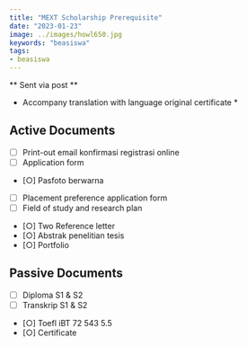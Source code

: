 ```yaml
---
title: "MEXT Scholarship Prerequisite"
date: "2023-01-23"
image: ../images/howl650.jpg
keywords: "beasiswa"
tags:
- beasiswa
---
```

** Sent via post **
* Accompany translation with language original certificate *
## Active Documents
- [ ] Print-out email konfirmasi registrasi online
- [ ] Application form
- [○] Pasfoto berwarna
- [ ] Placement preference application form
- [ ] Field of study and research plan
- [○] Two Reference letter
- [○] Abstrak penelitian tesis
- [○] Portfolio

## Passive Documents
- [ ] Diploma S1 & S2
- [ ] Transkrip S1 & S2
- [○] Toefl iBT 72 543 5.5
- [○] Certificate
